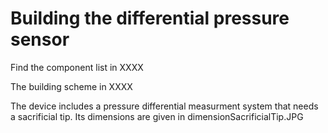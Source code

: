 # Building the differential pressure sensor

Find the component list in XXXX

The building scheme in XXXX

The device includes a pressure differential measurment system that needs a sacrificial tip. Its dimensions are given in dimensionSacrificialTip.JPG

